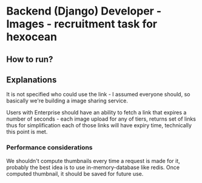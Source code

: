 # Backend (Django) Developer - Images - recruitment task for hexocean


## How to run?


## Explanations

It is not specified who could use the link - I assumed everyone should, so basically we're building a image sharing service.

Users with Enterprise should have an ability to fetch a link that expires a number of seconds - each image upload for 
any of tiers, returns set of links thus for simplification each of those links will have expiry time, technically this 
point is met.

### Performance considerations

We shouldn't compute thumbnails every time a request is made for it, probably the best idea is to use in-memory-database like redis.
Once computed thumbnail, it should be saved for future use.